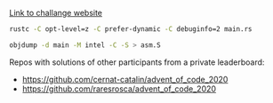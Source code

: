 [Link to challange website](https://adventofcode.com/2020)

```bash
rustc -C opt-level=z -C prefer-dynamic -C debuginfo=2 main.rs

objdump -d main -M intel -C -S > asm.S
```

Repos with solutions of other participants from a private leaderboard:
- https://github.com/cernat-catalin/advent_of_code_2020
- https://github.com/raresrosca/advent_of_code_2020
